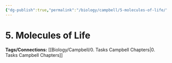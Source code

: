 ```yaml
---
{"dg-publish":true,"permalink":"/biology/campbell/5-molecules-of-life/","dgHomeLink":true,"dgPassFrontmatter":true}
---
```


# 5. Molecules of Life

**Tags/Connections:**
[[Biology/Campbell/0. Tasks Campbell Chapters|0. Tasks Campbell Chapters]]